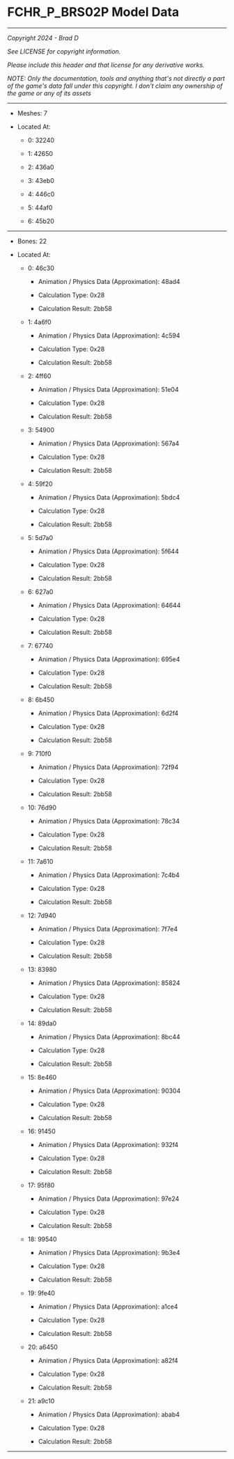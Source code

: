 # FCHR_P_BRS02P Model Data

---

*Copyright 2024 - Brad D*

*See LICENSE for copyright information.*

*Please include this header and that license for any derivative works.*

*NOTE: Only the documentation, tools and anything that's not directly a part of the game's data fall under this copyright. I don't claim any ownership of the game or any of its assets*

---

* Meshes: 7

* Located At:

  * 0: 32240

  * 1: 42650

  * 2: 436a0

  * 3: 43eb0

  * 4: 446c0

  * 5: 44af0

  * 6: 45b20

---

* Bones: 22

* Located At:

  * 0: 46c30

    * Animation / Physics Data (Approximation): 48ad4

    * Calculation Type: 0x28

    * Calculation Result: 2bb58

  * 1: 4a6f0

    * Animation / Physics Data (Approximation): 4c594

    * Calculation Type: 0x28

    * Calculation Result: 2bb58

  * 2: 4ff60

    * Animation / Physics Data (Approximation): 51e04

    * Calculation Type: 0x28

    * Calculation Result: 2bb58

  * 3: 54900

    * Animation / Physics Data (Approximation): 567a4

    * Calculation Type: 0x28

    * Calculation Result: 2bb58

  * 4: 59f20

    * Animation / Physics Data (Approximation): 5bdc4

    * Calculation Type: 0x28

    * Calculation Result: 2bb58

  * 5: 5d7a0

    * Animation / Physics Data (Approximation): 5f644

    * Calculation Type: 0x28

    * Calculation Result: 2bb58

  * 6: 627a0

    * Animation / Physics Data (Approximation): 64644

    * Calculation Type: 0x28

    * Calculation Result: 2bb58

  * 7: 67740

    * Animation / Physics Data (Approximation): 695e4

    * Calculation Type: 0x28

    * Calculation Result: 2bb58

  * 8: 6b450

    * Animation / Physics Data (Approximation): 6d2f4

    * Calculation Type: 0x28

    * Calculation Result: 2bb58

  * 9: 710f0

    * Animation / Physics Data (Approximation): 72f94

    * Calculation Type: 0x28

    * Calculation Result: 2bb58

  * 10: 76d90

    * Animation / Physics Data (Approximation): 78c34

    * Calculation Type: 0x28

    * Calculation Result: 2bb58

  * 11: 7a610

    * Animation / Physics Data (Approximation): 7c4b4

    * Calculation Type: 0x28

    * Calculation Result: 2bb58

  * 12: 7d940

    * Animation / Physics Data (Approximation): 7f7e4

    * Calculation Type: 0x28

    * Calculation Result: 2bb58

  * 13: 83980

    * Animation / Physics Data (Approximation): 85824

    * Calculation Type: 0x28

    * Calculation Result: 2bb58

  * 14: 89da0

    * Animation / Physics Data (Approximation): 8bc44

    * Calculation Type: 0x28

    * Calculation Result: 2bb58

  * 15: 8e460

    * Animation / Physics Data (Approximation): 90304

    * Calculation Type: 0x28

    * Calculation Result: 2bb58

  * 16: 91450

    * Animation / Physics Data (Approximation): 932f4

    * Calculation Type: 0x28

    * Calculation Result: 2bb58

  * 17: 95f80

    * Animation / Physics Data (Approximation): 97e24

    * Calculation Type: 0x28

    * Calculation Result: 2bb58

  * 18: 99540

    * Animation / Physics Data (Approximation): 9b3e4

    * Calculation Type: 0x28

    * Calculation Result: 2bb58

  * 19: 9fe40

    * Animation / Physics Data (Approximation): a1ce4

    * Calculation Type: 0x28

    * Calculation Result: 2bb58

  * 20: a6450

    * Animation / Physics Data (Approximation): a82f4

    * Calculation Type: 0x28

    * Calculation Result: 2bb58

  * 21: a9c10

    * Animation / Physics Data (Approximation): abab4

    * Calculation Type: 0x28

    * Calculation Result: 2bb58

---

